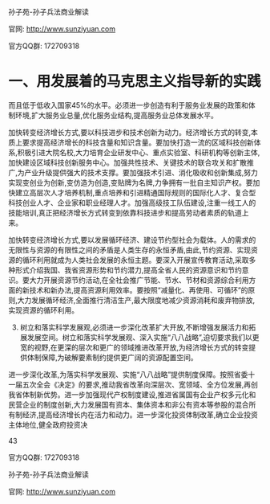 孙子苑-孙子兵法商业解读

官网: http://www.sunziyuan.com

官方QQ群: 172709318

# 一、用发展着的马克思主义指导新的实践

而且低于低收入国家45%的水平。必须进一步创造有利于服务业发展的政策和体制环境,扩大服务业总量,优化服务业结构,提高服务业总体发展水平。

加快转变经济增长方式,要以科技进步和技术创新为动力。经济增长方式的转变,本质上要求提高经济增长的科技含量和知识含量。要加快打造一流的区域科技创新体系,积极引进大院名校,大力培育企业研发中心、重点实验室、科研机构等创新主体,加快建设区域科技创新服务中心。加强共性技术、关键技术的联合攻关和扩散推广,为产业升级提供强大的技术支撑。要加强技术引进、消化吸收和创新集成,努力实现变创业为创新,变仿造为创造,变贴牌为名牌,力争拥有一批自主知识产权。要加快建立高层次人才培养机制,重点培养和引进精通国际规则的国际化人才、复合型科技创业人才、企业家和职业经理人才。加强高级技工队伍建设,注重一线工人的技能培训,真正把经济增长方式转变到依靠科技进步和提高劳动者素质的轨道上来。

加快转变经济增长方式,要以发展循环经济、建设节约型社会为载体。人的需求的无限性与资源的有限性之间的矛盾是人类生存的永恒矛盾,由此,节约资源、实现资源的循环利用就成为人类社会发展的永恒主题。要深入开展宣传教育活动,采取多种形式介绍我国、我省资源形势和节约潜力,提高全省人民的资源意识和节约意识。要大力开展资源节约活动,在全社会推广节能、节水、节材和资源综合利用方面的新技术和新办法,提高资源利用效率。要按照“减量化、再使用、可循环”的原则,大力发展循环经济,全面推行清洁生产,最大限度地减少资源消耗和废弃物排放,实现资源的循环利用。

3. 树立和落实科学发展观,必须进一步深化改革扩大开放,不断增强发展活力和拓展发展空间。树立和落实科学发展观、深入实施“八八战略”,迫切要求我们以更宽的视野,在更深的层次和更广的领域推进改革开放,为经济增长方式的转变提供体制保障,为破解要素制约提供更广阔的资源配置空间。

进一步深化改革,为落实科学发展观、实施“八八战略”提供制度保障。按照省委十一届五次全会《决定》的要求,推动我省改革向深层次、宽领域、全方位发展,再创我省体制新优势。进一步加强现代产权制度建设,推进省属国有企业产权多元化和民营企业的制度创新,大力发展国有资本、集体资本和非公有资本等参股的混合所有制经济,提高经济增长内在活力和动力。进一步深化投资体制改革,确立企业投资主体地位,健全政府投资决

43

官方QQ群: 172709318

孙子苑-孙子兵法商业解读

官网: http://www.sunziyuan.com